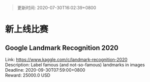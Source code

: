 > 更新时间: 2020-07-30T16:02:39+0800 

# 新上线比赛


## Google Landmark Recognition 2020
Link: https://www.kaggle.com/c/landmark-recognition-2020  
Description: Label famous (and not-so-famous) landmarks in images  
Deadline: 2020-09-30T07:59:00+0800  
Reward: 25000.0 USD  

